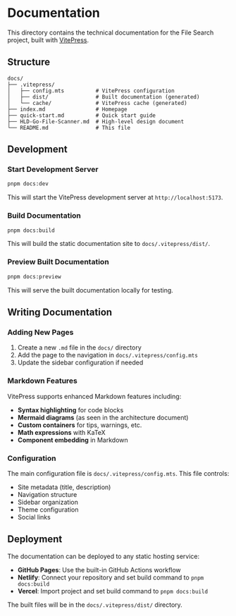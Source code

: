 # Documentation

This directory contains the technical documentation for the File Search project, built with [VitePress](https://vitepress.dev/).

## Structure

```
docs/
├── .vitepress/
│   ├── config.mts          # VitePress configuration
│   ├── dist/               # Built documentation (generated)
│   └── cache/              # VitePress cache (generated)
├── index.md                # Homepage
├── quick-start.md          # Quick start guide
├── HLD-Go-File-Scanner.md  # High-level design document
└── README.md               # This file
```

## Development

### Start Development Server

```bash
pnpm docs:dev
```

This will start the VitePress development server at `http://localhost:5173`.

### Build Documentation

```bash
pnpm docs:build
```

This will build the static documentation site to `docs/.vitepress/dist/`.

### Preview Built Documentation

```bash
pnpm docs:preview
```

This will serve the built documentation locally for testing.

## Writing Documentation

### Adding New Pages

1. Create a new `.md` file in the `docs/` directory
2. Add the page to the navigation in `docs/.vitepress/config.mts`
3. Update the sidebar configuration if needed

### Markdown Features

VitePress supports enhanced Markdown features including:

- **Syntax highlighting** for code blocks
- **Mermaid diagrams** (as seen in the architecture document)
- **Custom containers** for tips, warnings, etc.
- **Math expressions** with KaTeX
- **Component embedding** in Markdown

### Configuration

The main configuration file is `docs/.vitepress/config.mts`. This file controls:

- Site metadata (title, description)
- Navigation structure
- Sidebar organization
- Theme configuration
- Social links

## Deployment

The documentation can be deployed to any static hosting service:

- **GitHub Pages**: Use the built-in GitHub Actions workflow
- **Netlify**: Connect your repository and set build command to `pnpm docs:build`
- **Vercel**: Import project and set build command to `pnpm docs:build`

The built files will be in the `docs/.vitepress/dist/` directory.

